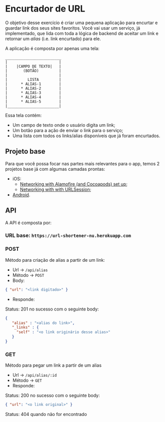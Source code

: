 # Encurtador de URL

O objetivo desse exercício é criar uma pequena aplicação para encurtar e guardar link dos seus sites favoritos.
Você vai usar um serviço, já implementado, que lida com toda a lógica de backend de aceitar um link e retornar um _alias_ (i.e. link encurtado) para ele.

A aplicação é composta por apenas uma tela:

```
_________________________
|                       |
|    |CAMPO DE TEXTO|   |
|       (BOTÃO)         |
|                       |
|         LISTA         |
|      * ALIAS-1        |
|      * ALIAS-2        |
|      * ALIAS-3        |
|      * ALIAS-4        |
|      * ALIAS-5        |
|_______________________|
```

Essa tela contém:
* Um campo de texto onde o usuário digita um link;
* Um botão para a ação de enviar o link para o serviço;
* Uma lista com todos os links/alias disponíveis que já foram encurtados.

## Projeto base

Para que você possa focar nas partes mais relevantes para o app, temos 2 projetos base já com algumas camadas prontas:
- iOS:
   - [Networking with Alamofire (and Cocoapods) set up](https://github.com/nubank/mobile-pairing-exercises/tree/master/url-shortener/ios/PairingBase-Alamofire%26Cocoapods);
   - [Networking with with URLSession](https://github.com/nubank/mobile-pairing-exercises/tree/master/url-shortener/ios/PairingBase-URLSession);
- [Android](https://github.com/nubank/mobile-pairing-exercises/tree/master/url-shortener/android).

## API

A API é composta por:

### URL base: `https://url-shortener-nu.herokuapp.com`

### POST

Método para criação de alias a partir de um link:

- Url -> `/api/alias`
- Método -> `POST`
- Body:

``` json
{ "url": "<link digitado>" }
```

- Responde:


Status: 201 no sucesso com o seguinte body:

```json
{
   "alias" : "<alias do link>",
   "_links" : {
     "self" : "<o link originário desse alias>"
   }
}
```
### GET

Método para pegar um link a partir de um alias

 - Url -> `/api/alias/:id`
 - Método -> `GET`
 - Responde:

Status: 200 no sucesso com o seguinte body:

 ```json
 { "url": "<o link original>" }
 ```

Status: 404 quando não for encontrado
